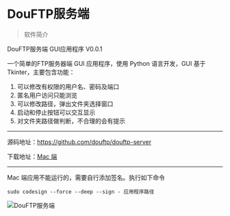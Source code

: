 # DouFTP服务端

> 软件简介


DouFTP服务端 GUI应用程序 V0.0.1

一个简单的FTP服务器端 GUI 应用程序，使用 Python 语言开发，GUI 基于 Tkinter，主要包含功能：

1. 可以修改有权限的用户名、密码及端口
2. 匿名用户访问只能浏览
3. 可以修改路径，弹出文件夹选择窗口
4. 启动和停止按钮可以交互显示
5. 对文件夹路径做判断，不合理的会有提示

<hr>

源码地址：<a href="https://github.com/douftp/douftp-server" target="_blank">https://github.com/douftp/douftp-server</a>

下载地址：<a href="https://github.com/douftp/douftp-server/releases/latest" target="_blank">Mac 端</a>

<hr>
Mac 端应用不能运行的，需要自行添加签名。执行如下命令

```shell
sudo codesign --force --deep --sign - 应用程序路径
```


<img class="img-thumbnail" src="/images/screenshots/douftp-server@2x.png" alt="DouFTP服务端">
